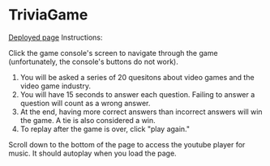# TriviaGame

<a href="https://rehlignera.github.io/TriviaGame">Deployed page</a>
Instructions:

Click the game console's screen to navigate through the game (unfortunately, the console's buttons do not work).

1. You will be asked a series of 20 quesitons about video games and the video game industry.
2. You will have 15 seconds to answer each question. Failing to answer a question will count as a wrong answer.
3. At the end, having more correct answers than incorrect answers will win the game. A tie is also considered a win.
4. To replay after the game is over, click "play again."

Scroll down to the bottom of the page to access the youtube player for music. It should autoplay when you load the page.
